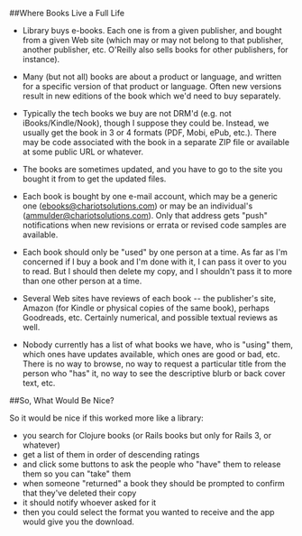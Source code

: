 ##Where Books Live a Full Life

* Library buys e-books. Each one is from a given publisher, and
bought from a given Web site (which may or may not belong to that
publisher, another publisher, etc. O'Reilly also sells books for
other publishers, for instance).

* Many (but not all) books are about a product or language, and
written for a specific version of that product or language. Often new
versions result in new editions of the book which we'd need to buy
separately.

* Typically the tech books we buy are not DRM'd (e.g. not
iBooks/Kindle/Nook), though I suppose they could be. Instead, we
usually get the book in 3 or 4 formats (PDF, Mobi, ePub, etc.). There
may be code associated with the book in a separate ZIP file or
available at some public URL or whatever.

* The books are sometimes updated, and you have to go to the site you
bought it from to get the updated files.

* Each book is bought by one e-mail account, which may be a generic
one (ebooks@chariotsolutions.com) or may be an individual's
(ammulder@chariotsolutions.com). Only that address gets "push"
notifications when new revisions or errata or revised code samples are
available.

* Each book should only be "used" by one person at a time. As far as
I'm concerned if I buy a book and I'm done with it, I can pass it over
to you to read. But I should then delete my copy, and I shouldn't
pass it to more than one other person at a time.

* Several Web sites have reviews of each book -- the publisher's site,
Amazon (for Kindle or physical copies of the same book), perhaps
Goodreads, etc. Certainly numerical, and possible textual reviews as
well.

* Nobody currently has a list of what books we have, who is "using"
them, which ones have updates available, which ones are good or bad,
etc. There is no way to browse, no way to request a particular title
from the person who "has" it, no way to see the descriptive blurb or
back cover text, etc.

##So, What Would Be Nice?

So it would be nice if this worked more like a library:

* you search for Clojure books (or Rails books but only for Rails 3, or whatever)
* get a list of them in order of descending ratings
* and click some buttons to ask the people who "have" them to release them so you can
"take" them 
* when someone "returned" a book they should be prompted to confirm that they've deleted their copy 
* it should notify whoever asked for it
* then you could select the format you wanted to receive and the app would give you the download.
